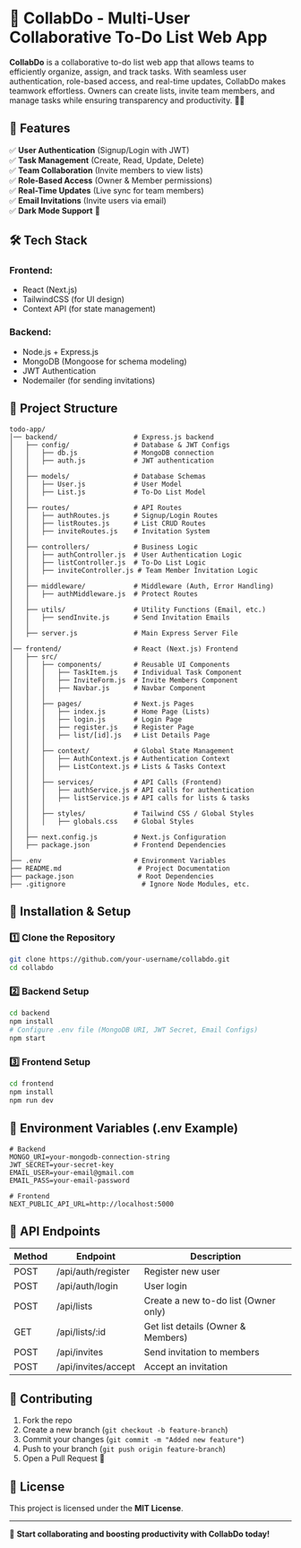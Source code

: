 # 📌 CollabDo - Multi-User Collaborative To-Do List Web App

**CollabDo** is a collaborative to-do list web app that allows teams to efficiently organize, assign, and track tasks. With seamless user authentication, role-based access, and real-time updates, CollabDo makes teamwork effortless. Owners can create lists, invite team members, and manage tasks while ensuring transparency and productivity. 🚀✅

## 🚀 Features

✅ **User Authentication** (Signup/Login with JWT)  
✅ **Task Management** (Create, Read, Update, Delete)  
✅ **Team Collaboration** (Invite members to view lists)  
✅ **Role-Based Access** (Owner & Member permissions)  
✅ **Real-Time Updates** (Live sync for team members)  
✅ **Email Invitations** (Invite users via email)  
✅ **Dark Mode Support** 🌙  

## 🛠️ Tech Stack

### **Frontend:**
- React (Next.js)
- TailwindCSS (for UI design)
- Context API (for state management)

### **Backend:**
- Node.js + Express.js
- MongoDB (Mongoose for schema modeling)
- JWT Authentication
- Nodemailer (for sending invitations)

## 📁 Project Structure
```
todo-app/
│── backend/                   # Express.js backend
│   ├── config/                # Database & JWT Configs
│   │   ├── db.js              # MongoDB connection
│   │   ├── auth.js            # JWT authentication
│   │
│   ├── models/                # Database Schemas
│   │   ├── User.js            # User Model
│   │   ├── List.js            # To-Do List Model
│   │
│   ├── routes/                # API Routes
│   │   ├── authRoutes.js      # Signup/Login Routes
│   │   ├── listRoutes.js      # List CRUD Routes
│   │   ├── inviteRoutes.js    # Invitation System
│   │
│   ├── controllers/           # Business Logic
│   │   ├── authController.js  # User Authentication Logic
│   │   ├── listController.js  # To-Do List Logic
│   │   ├── inviteController.js # Team Member Invitation Logic
│   │
│   ├── middleware/            # Middleware (Auth, Error Handling)
│   │   ├── authMiddleware.js  # Protect Routes
│   │
│   ├── utils/                 # Utility Functions (Email, etc.)
│   │   ├── sendInvite.js      # Send Invitation Emails
│   │
│   ├── server.js              # Main Express Server File
│
│── frontend/                  # React (Next.js) Frontend
│   ├── src/
│   │   ├── components/        # Reusable UI Components
│   │   │   ├── TaskItem.js    # Individual Task Component
│   │   │   ├── InviteForm.js  # Invite Members Component
│   │   │   ├── Navbar.js      # Navbar Component
│   │   │
│   │   ├── pages/             # Next.js Pages
│   │   │   ├── index.js       # Home Page (Lists)
│   │   │   ├── login.js       # Login Page
│   │   │   ├── register.js    # Register Page
│   │   │   ├── list/[id].js   # List Details Page
│   │   │
│   │   ├── context/           # Global State Management
│   │   │   ├── AuthContext.js # Authentication Context
│   │   │   ├── ListContext.js # Lists & Tasks Context
│   │   │
│   │   ├── services/          # API Calls (Frontend)
│   │   │   ├── authService.js # API calls for authentication
│   │   │   ├── listService.js # API calls for lists & tasks
│   │   │
│   │   ├── styles/            # Tailwind CSS / Global Styles
│   │   │   ├── globals.css    # Global Styles
│   │
│   ├── next.config.js         # Next.js Configuration
│   ├── package.json           # Frontend Dependencies
│
├── .env                       # Environment Variables
├── README.md                   # Project Documentation
├── package.json                # Root Dependencies
├── .gitignore                   # Ignore Node Modules, etc.
```

## 📌 Installation & Setup

### **1️⃣ Clone the Repository**
```sh
git clone https://github.com/your-username/collabdo.git
cd collabdo
```

### **2️⃣ Backend Setup**
```sh
cd backend
npm install
# Configure .env file (MongoDB URI, JWT Secret, Email Configs)
npm start
```

### **3️⃣ Frontend Setup**
```sh
cd frontend
npm install
npm run dev
```

## 🔑 Environment Variables (.env Example)
```env
# Backend
MONGO_URI=your-mongodb-connection-string
JWT_SECRET=your-secret-key
EMAIL_USER=your-email@gmail.com
EMAIL_PASS=your-email-password

# Frontend
NEXT_PUBLIC_API_URL=http://localhost:5000
```

## 🚀 API Endpoints

| Method | Endpoint | Description |
|--------|---------|-------------|
| POST   | /api/auth/register | Register new user |
| POST   | /api/auth/login | User login |
| POST   | /api/lists | Create a new to-do list (Owner only) |
| GET    | /api/lists/:id | Get list details (Owner & Members) |
| POST   | /api/invites | Send invitation to members |
| POST   | /api/invites/accept | Accept an invitation |

## 🤝 Contributing
1. Fork the repo
2. Create a new branch (`git checkout -b feature-branch`)
3. Commit your changes (`git commit -m "Added new feature"`)
4. Push to your branch (`git push origin feature-branch`)
5. Open a Pull Request 🎉

## 📜 License
This project is licensed under the **MIT License**.

---

🚀 **Start collaborating and boosting productivity with CollabDo today!**

